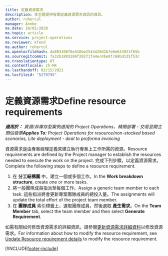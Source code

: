```yaml
---
title: 定義資源需求
description: 本主題提供有關定義資源需求資訊的資訊。
author: ruhercul
manager: Annbe
ms.date: 10/01/2020
ms.topic: article
ms.service: project-operations
ms.reviewer: kfend
ms.author: ruhercul
ms.openlocfilehash: da803300f0e416be2544420d2b7e6e633923f65b
ms.sourcegitcommit: fa32b1893286f20271fa4ec4be8fc68bd135f53c
ms.translationtype: HT
ms.contentlocale: zh-HK
ms.lasthandoff: 02/15/2021
ms.locfileid: "5279795"
---
```

# <a name="define-resource-requirements"></a><span data-ttu-id="3f5ed-103">定義資源需求</span><span class="sxs-lookup"><span data-stu-id="3f5ed-103">Define resource requirements</span></span>

<span data-ttu-id="3f5ed-104">_**適用於：** 資源/非庫存型案例適用的 Project Operations、精簡部署 - 交易至開立預估發票_</span><span class="sxs-lookup"><span data-stu-id="3f5ed-104">_**Applies To:** Project Operations for resource/non-stocked based scenarios, Lite deployment - deal to proforma invoicing_</span></span>

<span data-ttu-id="3f5ed-105">資源需求是由專案經理定義來建立執行專案上工作所需的資源。</span><span class="sxs-lookup"><span data-stu-id="3f5ed-105">Resource requirements are defined by the Project manager to establish the resources needed to execute the work on the project.</span></span> <span data-ttu-id="3f5ed-106">完成下列步驟，以定義資源需求。</span><span class="sxs-lookup"><span data-stu-id="3f5ed-106">Complete the following steps to define a resource requirement.</span></span>

1.  <span data-ttu-id="3f5ed-107">在 **分工結構圖** 中，建立一個或多個工作。</span><span class="sxs-lookup"><span data-stu-id="3f5ed-107">In the **Work breakdown structure**, create one or more tasks.</span></span>
2.  <span data-ttu-id="3f5ed-108">將一般團隊成員指派至每個工作。</span><span class="sxs-lookup"><span data-stu-id="3f5ed-108">Assign a generic team member to each task.</span></span> <span data-ttu-id="3f5ed-109">這些指派將會更新專案團隊成員的總投入量。</span><span class="sxs-lookup"><span data-stu-id="3f5ed-109">The assignments will update the total effort of the project team member.</span></span>
3.  <span data-ttu-id="3f5ed-110">在 **團隊成員** 索引標籤上，選取團隊成員，然後選取 **產生需求**。</span><span class="sxs-lookup"><span data-stu-id="3f5ed-110">On the **Team Member** tab, select the team member and then select **Generate Requirement**.</span></span>

<span data-ttu-id="3f5ed-111">如需有關如何修改資源需求的詳細資訊，請參閱[更新資源需求詳細資料](define-resource-requirements.md)以修改資源需求。</span><span class="sxs-lookup"><span data-stu-id="3f5ed-111">For information about how to modify the resource requirement, see [Update Resource requirement details](define-resource-requirements.md) to modify the resource requirement.</span></span>

[!INCLUDE[footer-include](../includes/footer-banner.md)]
